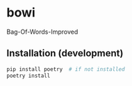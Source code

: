 bowi
=====

Bag-Of-Words-Improved


## Installation (development)

```bash
pip install poetry  # if not installed
poetry install
```
